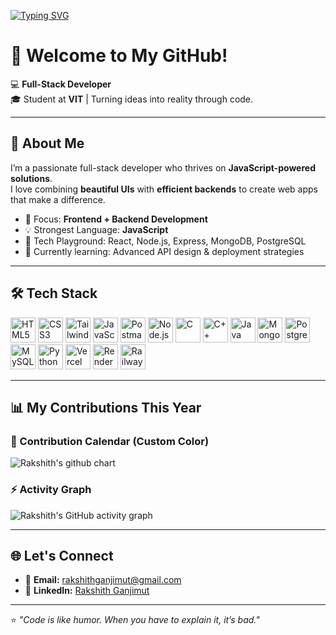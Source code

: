 <!-- Typing SVG Animation -->
[![Typing SVG](https://readme-typing-svg.herokuapp.com?font=Fira+Code&pause=1000&color=38B2AC&width=435&lines=Hi%2C+I'm+Rakshith+Ganjimut;Full-Stack+Developer;JavaScript+Enthusiast;Problem+Solver;Always+Learning+New+Tech)](https://git.io/typing-svg)

# 👋 Welcome to My GitHub!

💻 **Full-Stack Developer**  
🎓 Student at **VIT** | Turning ideas into reality through code.

---

## 🚀 About Me
I’m a passionate full-stack developer who thrives on **JavaScript-powered solutions**.  
I love combining **beautiful UIs** with **efficient backends** to create web apps that make a difference.

- 🌟 Focus: **Frontend + Backend Development**  
- 💡 Strongest Language: **JavaScript**  
- 🔧 Tech Playground: React, Node.js, Express, MongoDB, PostgreSQL  
- 🌱 Currently learning: Advanced API design & deployment strategies  

---

## 🛠 Tech Stack
<p align="left">
  <img src="https://cdn.jsdelivr.net/gh/devicons/devicon/icons/html5/html5-original.svg" height="40" width="40" alt="HTML5" />
  <img src="https://cdn.jsdelivr.net/gh/devicons/devicon/icons/css3/css3-original.svg" height="40" width="40" alt="CSS3" />
  <img src="https://cdn.jsdelivr.net/gh/devicons/devicon/icons/tailwindcss/tailwindcss-original.svg" height="40" width="40" alt="TailwindCSS" />
  <img src="https://cdn.jsdelivr.net/gh/devicons/devicon/icons/javascript/javascript-original.svg" height="40" width="40" alt="JavaScript" />
  <img src="https://cdn.jsdelivr.net/gh/devicons/devicon/icons/postman/postman-original.svg" height="40" width="40" alt="Postman" />
  <img src="https://cdn.jsdelivr.net/gh/devicons/devicon/icons/nodejs/nodejs-original.svg" height="40" width="40" alt="Node.js" />
  <img src="https://cdn.jsdelivr.net/gh/devicons/devicon/icons/c/c-original.svg" height="40" width="40" alt="C" />
  <img src="https://cdn.jsdelivr.net/gh/devicons/devicon/icons/cplusplus/cplusplus-original.svg" height="40" width="40" alt="C++" />
  <img src="https://cdn.jsdelivr.net/gh/devicons/devicon/icons/java/java-original.svg" height="40" width="40" alt="Java" />
  <img src="https://cdn.jsdelivr.net/gh/devicons/devicon/icons/mongodb/mongodb-original.svg" height="40" width="40" alt="MongoDB" />
  <img src="https://cdn.jsdelivr.net/gh/devicons/devicon/icons/postgresql/postgresql-original.svg" height="40" width="40" alt="PostgreSQL" />
  <img src="https://cdn.jsdelivr.net/gh/devicons/devicon/icons/mysql/mysql-original.svg" height="40" width="40" alt="MySQL" />
  <img src="https://cdn.jsdelivr.net/gh/devicons/devicon/icons/python/python-original.svg" height="40" width="40" alt="Python" />
  <img src="https://api.iconify.design/simple-icons/vercel.svg" height="40" width="40" alt="Vercel" />
  <img src="https://api.iconify.design/simple-icons/render.svg" height="40" width="40" alt="Render" />
  <img src="https://api.iconify.design/simple-icons/railway.svg" height="40" width="40" alt="Railway" />
</p>

---

## 📊 My Contributions This Year
### 📅 Contribution Calendar (Custom Color)
![Rakshith's github chart](https://ghchart.rshah.org/38B2AC/Rakshi2609)

### ⚡ Activity Graph
![Rakshith's GitHub activity graph](https://github-readme-activity-graph.vercel.app/graph?username=Rakshi2609&bg_color=0d1117&color=38B2AC&line=38B2AC&point=FFFFFF&area=true&hide_border=true)

---

## 🌐 Let's Connect
- 📧 **Email:** [rakshithganjimut@gmail.com](mailto:rakshithganjimut@gmail.com)  
- 💼 **LinkedIn:** [Rakshith Ganjimut](https://www.linkedin.com/in/rakshith-ganjimut-1484a0307)  

---
⭐ _"Code is like humor. When you have to explain it, it’s bad."_
